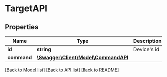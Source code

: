 # TargetAPI

## Properties
Name | Type | Description | Notes
------------ | ------------- | ------------- | -------------
**id** | **string** | Device&#x27;s id | 
**command** | [**\Swagger\Client\Model\CommandAPI**](CommandAPI.md) |  | 

[[Back to Model list]](../../README.md#documentation-for-models) [[Back to API list]](../../README.md#documentation-for-api-endpoints) [[Back to README]](../../README.md)

